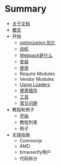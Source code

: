 # Summary

* [关于文档](README.md)
* [概览](chapter0/home.md)
* 开始
   * [optimization 优化](chapter1/section1.md)
   * [动机](chapter1/dong_ji.md)
   * [Webpack是什么](chapter1/webpack_is.md)
   * [安装](chapter1/an_zhuang.md)
   * [使用](usage.md)
   * Require Modules
   * Vendor Modules
   * [Using Loaders](chapter1/using_loaders.md)
   * [使用插件](chapter1/using_plugins.md)
   * [工具](devtool.md)
   * [常见问题](troubleshooting.md)
* 教程和例子
   * [开始](chapter2/getting_started.md)
   * 教程列表
   * 例子
* 实践指南
   * Commonjs
   * AMD
   * browserify用户
   * 代码拆分

